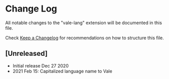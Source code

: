 # Change Log

All notable changes to the "vale-lang" extension will be documented in this file.

Check [Keep a Changelog](http://keepachangelog.com/) for recommendations on how to structure this file.

## [Unreleased]

- Initial release Dec 27 2020
- 2021 Feb 15: Capitalized language name to Vale